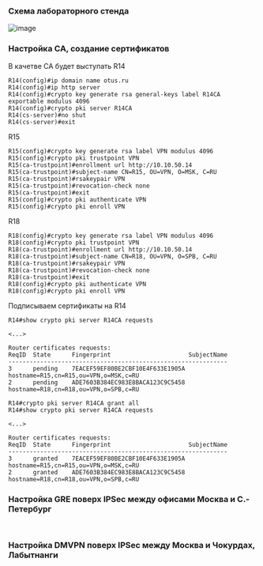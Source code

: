 ### Схема лабораторного стенда

![image](https://github.com/user-attachments/assets/87becba8-bbc2-462b-8960-b3b521ca840b)

### Настройка CA, создание сертификатов

В качетве CA будет выступать R14

```
R14(config)#ip domain name otus.ru
R14(config)#ip http server
R14(config)#crypto key generate rsa general-keys label R14CA exportable modulus 4096
R14(config)#crypto pki server R14CA
R14(cs-server)#no shut
R14(cs-server)#exit
```

R15  
```
R15(config)#crypto key generate rsa label VPN modulus 4096
R15(config)#crypto pki trustpoint VPN
R15(ca-trustpoint)#enrollment url http://10.10.50.14
R15(ca-trustpoint)#subject-name CN=R15, OU=VPN, O=MSK, C=RU
R15(ca-trustpoint)#rsakeypair VPN
R15(ca-trustpoint)#revocation-check none
R15(ca-trustpoint)#exit
R15(config)#crypto pki authenticate VPN
R15(config)#crypto pki enroll VPN
```
R18  
```
R18(config)#crypto key generate rsa label VPN modulus 4096
R18(config)#crypto pki trustpoint VPN
R18(ca-trustpoint)#enrollment url http://10.10.50.14
R18(ca-trustpoint)#subject-name CN=R18, OU=VPN, O=SPB, C=RU
R18(ca-trustpoint)#rsakeypair VPN
R18(ca-trustpoint)#revocation-check none
R18(ca-trustpoint)#exit
R18(config)#crypto pki authenticate VPN
R18(config)#crypto pki enroll VPN
```

Подписываем сертификаты на R14  
```
R14#show crypto pki server R14CA requests

<...>

Router certificates requests:
ReqID  State      Fingerprint                      SubjectName
--------------------------------------------------------------
3      pending    7EACEF59EF80BE2CBF10E4F633E1905A hostname=R15,cn=R15,ou=VPN,o=MSK,c=RU
2      pending    ADE7603B384EC983E8BACA123C9C5458 hostname=R18,cn=R18,ou=VPN,o=SPB,c=RU
```
```
R14#crypto pki server R14CA grant all
R14#show crypto pki server R14CA requests

<...>

Router certificates requests:
ReqID  State      Fingerprint                      SubjectName
--------------------------------------------------------------
3      granted    7EACEF59EF80BE2CBF10E4F633E1905A hostname=R15,cn=R15,ou=VPN,o=MSK,c=RU
2      granted    ADE7603B384EC983E8BACA123C9C5458 hostname=R18,cn=R18,ou=VPN,o=SPB,c=RU
```

### Настройка GRE поверх IPSec между офисами Москва и С.-Петербург

```

```

```

```

### Настройка DMVPN поверх IPSec между Москва и Чокурдах, Лабытнанги

```

```

```

```
